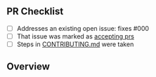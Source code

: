 <!-- 👋 Hi, thanks for sending a PR to LearningTypescript! 💖.
Please fill out all fields below and make sure each item is true and [x] checked.
Otherwise we may not be able to review your PR. -->

## PR Checklist

-   [ ] Addresses an existing open issue: fixes #000
-   [ ] That issue was marked as [accepting prs](https://github.com/LearningTypescript/projects/issues?q=is%3Aopen+is%3Aissue+label%3A%22accepting+prs%22)
-   [ ] Steps in [CONTRIBUTING.md](https://github.com/LearningTypescript/projects/blob/main/CONTRIBUTING.md) were taken

## Overview

<!-- Description of what is changed and how the code change does that. -->